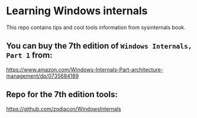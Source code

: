 # Learning Windows internals
This repo contains tips and cool tools information from sysinternals book.

## You can buy the 7th edition of `Windows Internals, Part 1` from:
https://www.amazon.com/Windows-Internals-Part-architecture-management/dp/0735684189

## Repo for the 7th edition tools:
https://github.com/zodiacon/WindowsInternals
